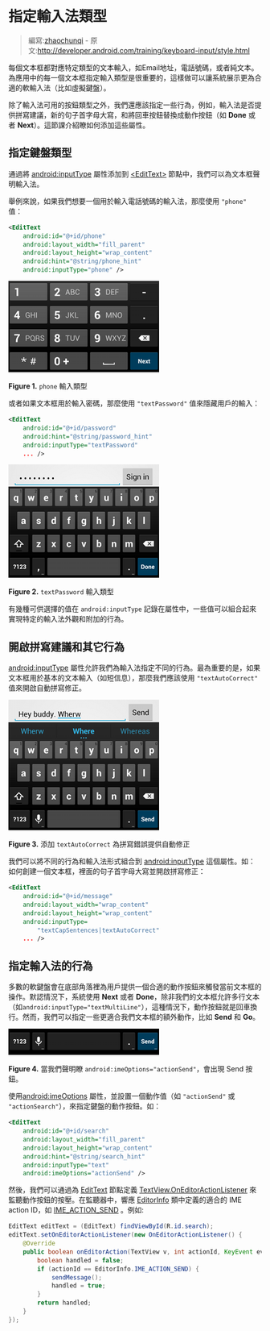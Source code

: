 # 指定輸入法類型

> 編寫:[zhaochunqi](https://github.com/zhaochunqi) - 原文:<http://developer.android.com/training/keyboard-input/style.html>

每個文本框都對應特定類型的文本輸入，如Email地址，電話號碼，或者純文本。為應用中的每一個文本框指定輸入類型是很重要的，這樣做可以讓系統展示更為合適的軟輸入法（比如虛擬鍵盤）。

除了輸入法可用的按鈕類型之外，我們還應該指定一些行為，例如，輸入法是否提供拼寫建議，新的句子首字母大寫，和將回車按鈕替換成動作按鈕（如 **Done** 或者 **Next**）。這節課介紹瞭如何添加這些屬性。

## 指定鍵盤類型

通過將 [android:inputType](http://developer.android.com/reference/android/widget/TextView.html#attr_android:inputType) 屬性添加到 [&lt;EditText&gt;](http://developer.android.com/reference/android/widget/EditText.html) 節點中，我們可以為文本框聲明輸入法。

舉例來說，如果我們想要一個用於輸入電話號碼的輸入法，那麼使用 `"phone"` 值：

```xml
<EditText
    android:id="@+id/phone"
    android:layout_width="fill_parent"
    android:layout_height="wrap_content"
    android:hint="@string/phone_hint"
    android:inputType="phone" />
```

![edittext-phone](edittext-phone.png "Figure 1. The phone input type.")

**Figure 1.** `phone` 輸入類型

或者如果文本框用於輸入密碼，那麼使用 `"textPassword"` 值來隱藏用戶的輸入：

```xml
<EditText
    android:id="@+id/password"
    android:hint="@string/password_hint"
    android:inputType="textPassword"
    ... />
```

![ime_password](ime_password.png )

**Figure 2.** `textPassword` 輸入類型

有幾種可供選擇的值在 `android:inputType` 記錄在屬性中，一些值可以組合起來實現特定的輸入法外觀和附加的行為。

## 開啟拼寫建議和其它行為

[android:inputType](http://developer.android.com/reference/android/widget/TextView.html#attr_android:inputType) 屬性允許我們為輸入法指定不同的行為。最為重要的是，如果文本框用於基本的文本輸入（如短信息），那麼我們應該使用 `"textAutoCorrect"` 值來開啟自動拼寫修正。

![ime_autocorrect](ime_autocorrect.png)

**Figure 3.** 添加 `textAutoCorrect` 為拼寫錯誤提供自動修正

我們可以將不同的行為和輸入法形式組合到 [android:inputType](http://developer.android.com/reference/android/widget/TextView.html#attr_android:inputType) 這個屬性。如：如何創建一個文本框，裡面的句子首字母大寫並開啟拼寫修正：

```xml
<EditText
    android:id="@+id/message"
    android:layout_width="wrap_content"
    android:layout_height="wrap_content"
    android:inputType=
        "textCapSentences|textAutoCorrect"
    ... />
```

## 指定輸入法的行為

多數的軟鍵盤會在底部角落裡為用戶提供一個合適的動作按鈕來觸發當前文本框的操作。默認情況下，系統使用 **Next** 或者 **Done**，除非我們的文本框允許多行文本（如`android:inputType="textMultiLine"`），這種情況下，動作按鈕就是回車換行。然而，我們可以指定一些更適合我們文本框的額外動作，比如 **Send** 和 **Go**。

![edittext-actionsend](edittext-actionsend.png)

**Figure 4.** 當我們聲明瞭 `android:imeOptions="actionSend"`，會出現 Send 按鈕。

使用[android:imeOptions](http://developer.android.com/reference/android/widget/TextView.html#attr_android:imeOptions) 屬性，並設置一個動作值（如 `"actionSend"` 或 `"actionSearch"`），來指定鍵盤的動作按鈕。如：

```xml
<EditText
    android:id="@+id/search"
    android:layout_width="fill_parent"
    android:layout_height="wrap_content"
    android:hint="@string/search_hint"
    android:inputType="text"
    android:imeOptions="actionSend" />
```

然後，我們可以通過為 [EditText](http://developer.android.com/reference/android/widget/EditText.html) 節點定義 [TextView.OnEditorActionListener](http://developer.android.com/reference/android/widget/TextView.OnEditorActionListener.html) 來監聽動作按鈕的按壓。在監聽器中，響應 [EditorInfo](http://developer.android.com/reference/android/view/inputmethod/EditorInfo.html) 類中定義的適合的 IME action ID，如 [IME_ACTION_SEND](http://developer.android.com/reference/android/view/inputmethod/EditorInfo.html#IME_ACTION_SEND) 。例如:

```java
EditText editText = (EditText) findViewById(R.id.search);
editText.setOnEditorActionListener(new OnEditorActionListener() {
    @Override
    public boolean onEditorAction(TextView v, int actionId, KeyEvent event) {
        boolean handled = false;
        if (actionId == EditorInfo.IME_ACTION_SEND) {
            sendMessage();
            handled = true;
        }
        return handled;
    }
});
```
